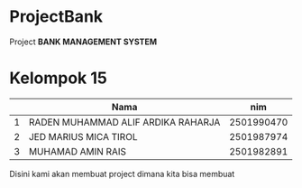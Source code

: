 # ProjectBank

Project **BANK MANAGEMENT SYSTEM**

# Kelompok 15

|       |Nama|nim|
|-------|----|---|
1|RADEN MUHAMMAD ALIF ARDIKA RAHARJA|2501990470|
2|JED MARIUS MICA TIROL|2501987974|
3|MUHAMAD AMIN RAIS|2501982891|

Disini kami akan membuat project dimana kita bisa membuat
